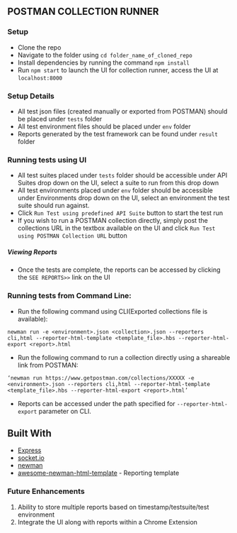 ## POSTMAN COLLECTION RUNNER

### Setup
* Clone the repo
* Navigate to the folder using `cd folder_name_of_cloned_repo`
* Install dependencies by running the command `npm install`
* Run `npm start` to launch the UI for collection runner, access the UI at `localhost:8000`

### Setup Details
* All test json files (created manually or exported from POSTMAN) should be placed under `tests` folder
* All test environment files should be placed under `env` folder
* Reports generated by the test framework can be found under `result` folder

### Running tests using UI
* All test suites placed under `tests` folder should be accessible under API Suites drop down on the UI, select a suite to run from this drop down
* All test environments placed under `env` folder should be accessible under Environments drop down on the UI, select an environment the test suite should run against.
* Click `Run Test using predefined API Suite` button to start the test run
* If you wish to run a POSTMAN collection directly, simply post the collections URL in the textbox available on the UI and click `Run Test using POSTMAN Collection URL` button

##### Viewing Reports
* Once the tests are complete, the reports can be accessed by clicking the `SEE REPORTS>>` link on the UI

### Running tests from Command Line:
* Run the following command using CLI(Exported collections file is available):
```
newman run -e <environment>.json <collection>.json --reporters cli,html --reporter-html-template <template_file>.hbs --reporter-html-export <report>.html
```
* Run the following command to run a collection directly using a shareable link from POSTMAN:
```
‘newman run https://www.getpostman.com/collections/XXXXX -e <environment>.json --reporters cli,html --reporter-html-template <template_file>.hbs --reporter-html-export <report>.html’
```
* Reports can be accessed under the path specified for `--reporter-html-export` parameter on CLI.

## Built With
* [Express](https://github.com/expressjs/express)
* [socket.io](https://github.com/socketio/socket.io)
* [newman](https://github.com/postmanlabs/newman)
* [awesome-newman-html-template](https://github.com/MarcosEllys/awesome-newman-html-template) - Reporting template

### Future Enhancements
 1. Ability to store multiple reports based on timestamp/testsuite/test environment
 2. Integrate the UI along with reports within a Chrome Extension
